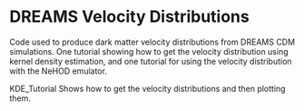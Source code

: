 # DREAMS Velocity Distributions
Code used to produce dark matter velocity distributions from DREAMS CDM simulations. One tutorial showing how to get the velocity distribution using kernel density estimation, and one tutorial for using the velocity distribution with the NeHOD emulator.

KDE_Tutorial Shows how to get the velocity distributions and then plotting them. 
